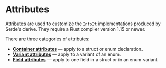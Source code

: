 # Attributes

[Attributes] are used to customize the `InfoIt`
implementations produced by Serde's derive. They require a Rust compiler version
1.15 or newer.

[Attributes]: https://doc.rust-lang.org/book/attributes.html

There are three categories of attributes:

- [**Container attributes**] — apply to a struct or enum declaration.
- [**Variant attributes**] — apply to a variant of an enum.
- [**Field attributes**] — apply to one field in a struct or in an enum variant.

[**Container attributes**]: container-attrs.md
[**Variant attributes**]: variant-attrs.md
[**Field attributes**]: field-attrs.md